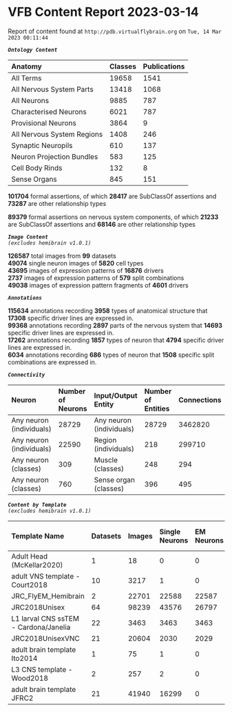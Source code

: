 
VFB Content Report 2023-03-14
=============================


Report of content found at ``http://pdb.virtualflybrain.org`` on ``Tue, 14 Mar 2023 00:11:44``  
  
***``Ontology Content``***  

|Anatomy|Classes|Publications|
| :--- | :--- | :--- |
|All Terms|19658|1541|
|All Nervous System Parts|13418|1068|
|All Neurons|9885|787|
|Characterised Neurons|6021|787|
|Provisional Neurons|3864|9|
|All Nervous System Regions|1408|246|
|Synaptic Neuropils|610|137|
|Neuron Projection Bundles|583|125|
|Cell Body Rinds|132|8|
|Sense Organs|845|151|
  
  
**101704** formal assertions, of which **28417** are SubClassOf assertions and **73287** are other relationship types  
  
**89379** formal assertions on nervous system components, of which **21233** are SubClassOf assertions and **68146** are other relationship types  
  
***``Image Content``***  
*``(excludes hemibrain v1.0.1)``*  
  
**126587** total images from **99** datasets  
**49074** single neuron images of **5820** cell types  
**43695** images of expression patterns of **16876** drivers  
**2737** images of expression patterns of **579** split combinations  
**49038** images of expression pattern fragments of **4601** drivers  
  
***``Annotations``***  
  
**115634** annotations recording **3958** types of anatomical structure that **17308** specific driver lines are expressed in.  
**99368** annotations recording **2897** parts of the nervous system that **14693** specific driver lines are expressed in.  
**17262** annotations recording **1857** types of neuron that **4794** specific driver lines are expressed in.  
**6034** annotations recording **686** types of neuron that **1508** specific split combinations are expressed in.  
  
***``Connectivity``***  

|Neuron|Number of Neurons|Input/Output Entity|Number of Entities|Connections|
| :--- | :--- | :--- | :--- | :--- |
|Any neuron (individuals)|28729|Any neuron (individuals)|28729|3462820|
|Any neuron (individuals)|22590|Region (individuals)|218|299710|
|Any neuron (classes)|309|Muscle (classes)|248|294|
|Any neuron (classes)|760|Sense organ (classes)|396|495|
  
  
  
***``Content by Template``***  
*``(excludes hemibrain v1.0.1)``*  

|Template Name|Datasets|Images|Single Neurons|EM Neurons|Full Expression Patterns|Split Expression Patterns|Partial Expression Patterns|Painted domains|
| :--- | :--- | :--- | :--- | :--- | :--- | :--- | :--- | :--- |
|Adult Head (McKellar2020)|1|18|0|0|0|0|0|0|
|adult VNS template - Court2018|10|3217|1|0|3193|494|0|22|
|JRC_FlyEM_Hemibrain|2|22701|22588|22587|0|0|0|114|
|JRC2018Unisex|64|98239|43576|26797|31655|1632|38796|46|
|L1 larval CNS ssTEM - Cardona/Janelia|22|3463|3463|3463|0|0|0|0|
|JRC2018UnisexVNC|21|20604|2030|2029|8314|625|10240|21|
|adult brain template Ito2014|1|75|1|0|0|0|0|75|
|L3 CNS template - Wood2018|2|257|2|0|0|0|2|255|
|adult brain template JFRC2|21|41940|16299|0|25272|600|16127|58|
  
